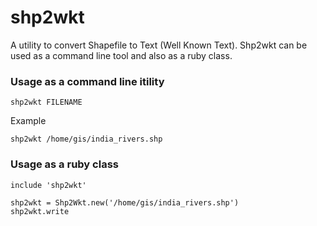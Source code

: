 shp2wkt
=======

A utility to convert Shapefile to Text (Well Known Text). Shp2wkt can be used as a command line tool and also as a ruby class.

### Usage as a command line itility
```
shp2wkt FILENAME
```
Example
```
shp2wkt /home/gis/india_rivers.shp
```

### Usage as a ruby class
```
include 'shp2wkt'

shp2wkt = Shp2Wkt.new('/home/gis/india_rivers.shp')
shp2wkt.write
```

